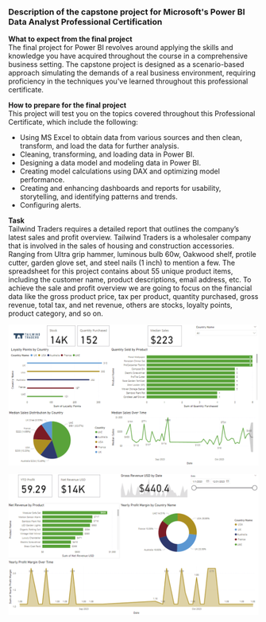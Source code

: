 <h3>Description of the capstone project for Microsoft's Power BI Data Analyst Professional Certification</h3>

<p><strong>What to expect from the final project</strong><br>
The final project for Power BI revolves around applying the skills and knowledge you have acquired throughout the course in a comprehensive business setting. The capstone project is designed as a scenario-based approach simulating the demands of a real business environment, requiring proficiency in the techniques you've learned throughout this professional certificate.</p>

<p><strong>How to prepare for the final project</strong><br>
This project will test you on the topics covered throughout this Professional Certificate, which include the following:</p>

<ul>
    <li>Using MS Excel to obtain data from various sources and then clean, transform, and load the data for further analysis.</li>
    <li>Cleaning, transforming, and loading data in Power BI.</li>
    <li>Designing a data model and modeling data in Power BI.</li>
    <li>Creating model calculations using DAX and optimizing model performance.</li>
    <li>Creating and enhancing dashboards and reports for usability, storytelling, and identifying patterns and trends.</li>
    <li>Configuring alerts.</li>
</ul>

<p><strong>Task</strong><br>
Tailwind Traders requires a detailed report that outlines the company’s latest sales and profit overview. Tailwind Traders is a wholesaler company that is involved in the sales of housing and construction accessories. Ranging from Ultra grip hammer, luminous bulb 60w, Oakwood shelf, protile cutter, garden glove set, and steel nails (1 inch) to mention a few.
The spreadsheet for this project contains about 55 unique product items, including the customer name, product descriptions, email address, etc. To achieve the sale and profit overview we are going to focus on the financial data like the gross product price, tax per product, quantity purchased, gross revenue, total tax, and net revenue, others are stocks, loyalty points, product category, and so on.



![Sales Overview](sales%20overview%20report.PNG)

![Profit Overview](/profit%20overview%20report.PNG)
